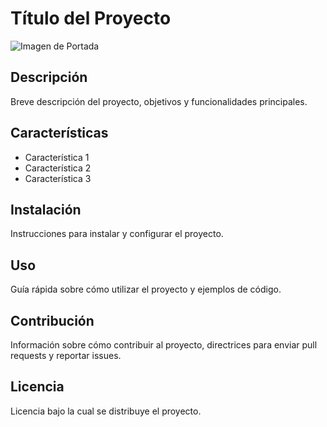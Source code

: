 # Título del Proyecto 

![Imagen de Portada](url_de_la_imagen) 

## Descripción

Breve descripción del proyecto, objetivos y funcionalidades principales. 

## Características
- Característica 1
- Característica 2
- Característica 3 

## Instalación 

Instrucciones para instalar y configurar el proyecto. 

## Uso 

Guía rápida sobre cómo utilizar el proyecto y ejemplos de código.

## Contribución 

Información sobre cómo contribuir al proyecto, directrices para enviar pull requests y reportar issues. 

## Licencia 

Licencia bajo la cual se distribuye el proyecto.
